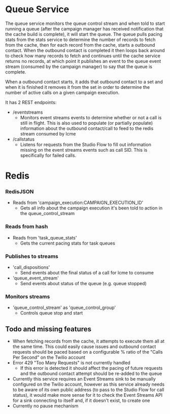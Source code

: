 # Queue Service

The queue service monitors the queue control stream and when told to start running a queue (after the campaign manager has received notification that the cache build is complete), it will start the queue. The queue pulls pacing stats from the stats service to determine the number of records to fetch from the cache, then for each record from the cache, starts a outbound contact. When the outbound contact is completed it then loops back around to check how many records to fetch and continues until the cache service returns no records, at which point it publishes an event to the queue event stream (consumed by the campaign manager) to say that the queue is complete.

When a outbound contact starts, it adds that outbound contact to a set and when it is finished it removes it from the set in order to determine the number of active calls on a given campaign execution.

It has 2 REST endpoints:

* /eventstreams
  * Monitors event streams events to determine whether or not a call is still in flight. This is also used to populate (or partially populate) information about the outbound contact/call to feed to the redis stream consumed by lcme
* /callstatus
  * Listens for requests from the Studio Flow to fill out information missing on the event streams events such as call SID. This is specifically for failed calls.

# Redis

### RedisJSON

* Reads from 'campaign_execution:CAMPAIGN_EXECUTION_ID'
  * Gets all info about the campaign execution it's been told to action in the queue_control_stream

### Reads from hash

* Reads from 'task_queue_stats'
  * Gets the current pacing stats for task queues

### Publishes to streams

* 'call_dispositions'
  * Send events about the final status of a call for lcme to consume
* 'queue_event_stream'
  * Send events about status of the queue (e.g. queue stopped)

### Monitors streams

* 'queue_control_stream' as 'queue_control_group'
  * Controls queue stop and start

## Todo and missing features

* When fetching records from the cache, it attempts to execute them all at the same time. This could easily cause issues and outbound contact requests should be paced based on a configurable % ratio of the "Calls Per Second" on the Twilio account
* Error 429 "Too Many Requests" is not currently handled
  * If this error is detected it should affect the pacing of future requests and the outbound contact attempt should be re-added to the queue
* Currently this service requires an Event Streams sink to be manually configured on the Twilio account, however as this service already needs to be aware of its own public address (to pass to the Studio Flow for call status), it would make more sense for it to check the Event Streams API for a sink connecting to itself and, if it doesn't exist, to create one
* Currently no pause mechanism
